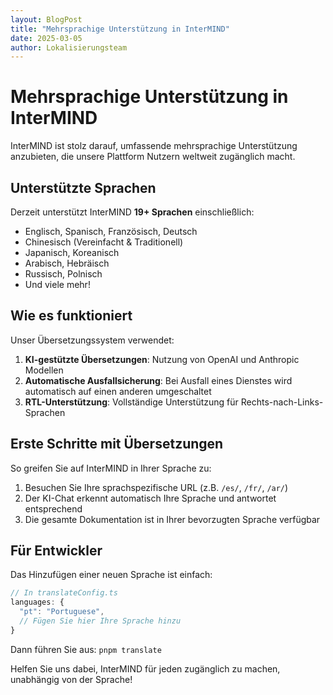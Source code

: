 ```yaml
---
layout: BlogPost
title: "Mehrsprachige Unterstützung in InterMIND"
date: 2025-03-05
author: Lokalisierungsteam
---
```


# Mehrsprachige Unterstützung in InterMIND

InterMIND ist stolz darauf, umfassende mehrsprachige Unterstützung anzubieten, die unsere Plattform Nutzern weltweit zugänglich macht.

<!--more-->

## Unterstützte Sprachen

Derzeit unterstützt InterMIND **19+ Sprachen** einschließlich:

- Englisch, Spanisch, Französisch, Deutsch
- Chinesisch (Vereinfacht & Traditionell)
- Japanisch, Koreanisch
- Arabisch, Hebräisch
- Russisch, Polnisch
- Und viele mehr!

## Wie es funktioniert

Unser Übersetzungssystem verwendet:

1. **KI-gestützte Übersetzungen**: Nutzung von OpenAI und Anthropic Modellen
2. **Automatische Ausfallsicherung**: Bei Ausfall eines Dienstes wird automatisch auf einen anderen umgeschaltet
3. **RTL-Unterstützung**: Vollständige Unterstützung für Rechts-nach-Links-Sprachen

## Erste Schritte mit Übersetzungen

So greifen Sie auf InterMIND in Ihrer Sprache zu:

1. Besuchen Sie Ihre sprachspezifische URL (z.B. `/es/`, `/fr/`, `/ar/`)
2. Der KI-Chat erkennt automatisch Ihre Sprache und antwortet entsprechend
3. Die gesamte Dokumentation ist in Ihrer bevorzugten Sprache verfügbar

## Für Entwickler

Das Hinzufügen einer neuen Sprache ist einfach:

```javascript
// In translateConfig.ts
languages: {
  "pt": "Portuguese",
  // Fügen Sie hier Ihre Sprache hinzu
}
```

Dann führen Sie aus: `pnpm translate`

Helfen Sie uns dabei, InterMIND für jeden zugänglich zu machen, unabhängig von der Sprache!